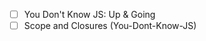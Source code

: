 <!-- unas list- [ ] [Eloquent Javascript](http://eloquentjavascript.net/)
- [ ] [You Don't Know JS](https://github.com/getify/You-Dont-Know-JS)
- [ ] [Pocket Guide to Writing SVG](http://svgpocketguide.com/book/)
- [ ] [Essential JS Design Patterns](http://addyosmani.com/resources/essentialjsdesignpatterns/book/) -->

- [ ] You Don't Know JS: Up & Going 
- [ ] Scope and Closures (You-Dont-Know-JS)
